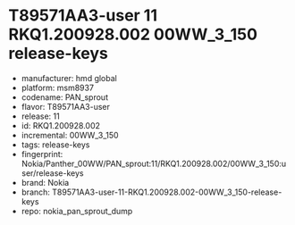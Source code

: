 # T89571AA3-user 11 RKQ1.200928.002 00WW_3_150 release-keys
- manufacturer: hmd global
- platform: msm8937
- codename: PAN_sprout
- flavor: T89571AA3-user
- release: 11
- id: RKQ1.200928.002
- incremental: 00WW_3_150
- tags: release-keys
- fingerprint: Nokia/Panther_00WW/PAN_sprout:11/RKQ1.200928.002/00WW_3_150:user/release-keys
- brand: Nokia
- branch: T89571AA3-user-11-RKQ1.200928.002-00WW_3_150-release-keys
- repo: nokia_pan_sprout_dump
